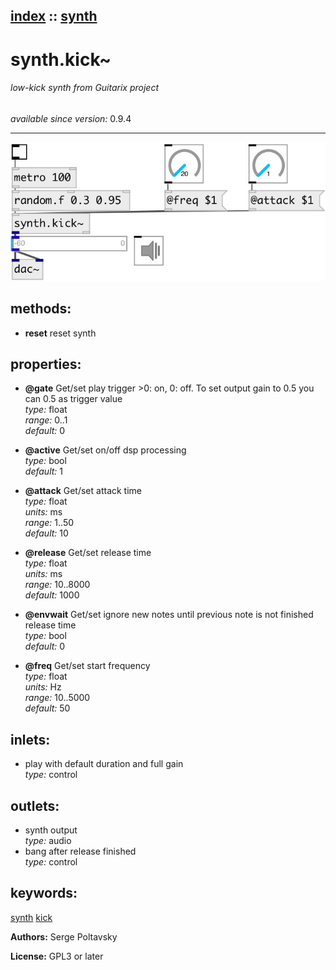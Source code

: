 [index](index.html) :: [synth](category_synth.html)
---

# synth.kick~

###### low-kick synth from Guitarix project

*available since version:* 0.9.4

---




[![example](../examples/img/synth.kick~.jpg)](../examples/pd/synth.kick~.pd)





## methods:

* **reset**
reset synth<br>




## properties:

* **@gate** 
Get/set play trigger &gt;0: on, 0: off. To set output gain to 0.5 you can 0.5 as trigger
value<br>
_type:_ float<br>
_range:_ 0..1<br>
_default:_ 0<br>

* **@active** 
Get/set on/off dsp processing<br>
_type:_ bool<br>
_default:_ 1<br>

* **@attack** 
Get/set attack time<br>
_type:_ float<br>
_units:_ ms<br>
_range:_ 1..50<br>
_default:_ 10<br>

* **@release** 
Get/set release time<br>
_type:_ float<br>
_units:_ ms<br>
_range:_ 10..8000<br>
_default:_ 1000<br>

* **@envwait** 
Get/set ignore new notes until previous note is not finished release time<br>
_type:_ bool<br>
_default:_ 0<br>

* **@freq** 
Get/set start frequency<br>
_type:_ float<br>
_units:_ Hz<br>
_range:_ 10..5000<br>
_default:_ 50<br>



## inlets:

* play with default duration and full gain<br>
_type:_ control



## outlets:

* synth output<br>
_type:_ audio
* bang after release finished<br>
_type:_ control



## keywords:

[synth](keywords/synth.html)
[kick](keywords/kick.html)






**Authors:** Serge Poltavsky




**License:** GPL3 or later





